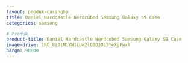 ```yaml
---
layout: produk-casinghp
title: Daniel Hardcastle Nerdcubed Samsung Galaxy S9 Case
categories: samsung

# Produk
product-title: Daniel Hardcastle Nerdcubed Samsung Galaxy S9 Case
image-drive: 1RC_8zJlM1XW1LUm2l03O3OL5YeXgPwxt
harga: 90000
---
```

